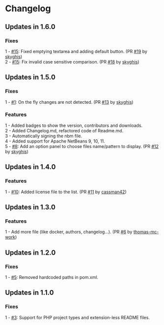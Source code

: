 # Changelog

## Updates in 1.6.0

### Fixes
1 - [#15](https://github.com/Chris2011/readmeinprojectview/issues/15): Fixed emptying textarea and adding default button. (PR [#19](https://github.com/Chris2011/readmeinprojectview/pull/19) by [skyghis](https://github.com/skyghis))  
2 - [#15](https://github.com/Chris2011/readmeinprojectview/issues/16): Fix invalid case sensitive comparison. (PR [#18](https://github.com/Chris2011/readmeinprojectview/pull/18) by [skyghis](https://github.com/skyghis))  


## Updates in 1.5.0

### Fixes
1 - [#1](https://github.com/Chris2011/readmeinprojectview/issues/1): On the fly changes are not detected. (PR [#13](https://github.com/Chris2011/readmeinprojectview/pull/13) by [skyghis](https://github.com/skyghis))  

### Features
1 - Added badges to show the version, contributors and downloads.  
2 - Added Changelog.md, refactored code of Readme.md.  
3 - Automatically signing the nbm file.  
4 - Added support for Apache NetBeans 9, 10, 11.  
5 - [#8](https://github.com/Chris2011/readmeinprojectview/issues/8): Add an option panel to choose files name/pattern to display. (PR [#12](https://github.com/Chris2011/readmeinprojectview/pull/12) by [skyghis](https://github.com/skyghis))  


## Updates in 1.4.0

### Features
1 - [#10](https://github.com/Chris2011/readmeinprojectview/issues/10): Added license file to the list. (PR [#11](https://github.com/Chris2011/readmeinprojectview/pull/11) by [cassman42](https://github.com/cassman42))  


## Updates in 1.3.0

### Features
1 - Add more file (like docker, authors, changelog...). (PR [#6](https://github.com/markiewb/readmeinprojectview/pull/6) by [thomas-mc-work](https://github.com/thomas-mc-work))  


## Updates in 1.2.0

### Fixes
1 - [#5](https://github.com/markiewb/readmeinprojectview/issues/5): Removed hardcoded paths in pom.xml.  


## Updates in 1.1.0

### Fixes
1 - [#3](https://github.com/markiewb/readmeinprojectview/pull/3): Support for PHP project types and extension-less README files.  

